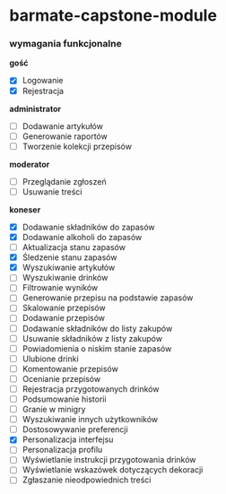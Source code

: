 # barmate-capstone-module

### wymagania funkcjonalne

**gość**

- [x] Logowanie
- [x] Rejestracja

**administrator**

- [ ] Dodawanie artykułów
- [ ] Generowanie raportów
- [ ] Tworzenie kolekcji przepisów

**moderator**

- [ ] Przeglądanie zgłoszeń
- [ ] Usuwanie treści

**koneser**

- [x] Dodawanie składników do zapasów
- [x] Dodawanie alkoholi do zapasów
- [ ] Aktualizacja stanu zapasów
- [x] Śledzenie stanu zapasów
- [x] Wyszukiwanie artykułów
- [ ] Wyszukiwanie drinków
- [ ] Filtrowanie wyników
- [ ] Generowanie przepisu na podstawie zapasów
- [ ] Skalowanie przepisów
- [ ] Dodawanie przepisów
- [ ] Dodawanie składników do listy zakupów
- [ ] Usuwanie składników z listy zakupów
- [ ] Powiadomienia o niskim stanie zapasów
- [ ] Ulubione drinki
- [ ] Komentowanie przepisów
- [ ] Ocenianie przepisów
- [ ] Rejestracja przygotowanych drinków
- [ ] Podsumowanie historii
- [ ] Granie w minigry
- [ ] Wyszukiwanie innych użytkowników
- [ ] Dostosowywanie preferencji
- [x] Personalizacja interfejsu
- [ ] Personalizacja profilu
- [ ] Wyświetlanie instrukcji przygotowania drinków
- [ ] Wyświetlanie wskazówek dotyczących dekoracji
- [ ] Zgłaszanie nieodpowiednich treści
